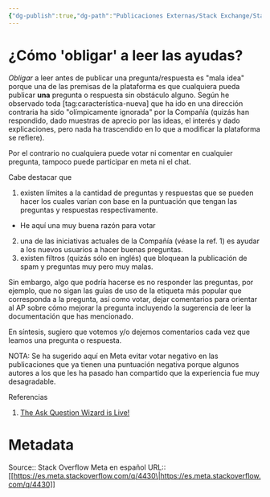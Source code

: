 ```yaml
---
{"dg-publish":true,"dg-path":"Publicaciones Externas/Stack Exchange/Stack Overflow en español/Stack Overflow en español Meta/es.meta.stackoverflow.com-4430.md","permalink":"/publicaciones-externas/stack-exchange/stack-overflow-en-espanol/stack-overflow-en-espanol-meta/es-meta-stackoverflow-com-4430/","title":"¿Cómo 'obligar' a leer las ayudas?","hide":true,"noteIcon":"\"0\"","created":"2024-04-03T12:49:10.631-06:00","updated":"2024-04-05T16:44:04.410-06:00"}
---
```


# ¿Cómo 'obligar' a leer las ayudas?

*Obligar* a leer antes de publicar una pregunta/respuesta es "mala idea" porque una de las premisas de la plataforma es que cualquiera pueda publicar **una** pregunta o respuesta sin obstáculo alguno. Según he observado toda [tag:característica-nueva] que ha ido en una dirección contraria ha sido "olímpicamente ignorada" por la Compañía (quizás han respondido, dado muestras de aprecio por las ideas, el interés y dado explicaciones, pero nada ha trascendido en lo que a modificar la plataforma se refiere).

Por el contrario no cualquiera puede votar ni comentar en cualquier pregunta, tampoco puede participar en meta ni el chat.

Cabe destacar que 

1. existen límites a la cantidad de preguntas y respuestas que se pueden hacer los cuales varían con base en la puntuación que tengan las preguntas y respuestas respectivamente. 
  - He aquí una muy buena razón para votar 
2. una de las iniciativas actuales de la Compañía (véase la ref. 1) es ayudar a los nuevos usuarios a hacer buenas preguntas.
3. existen filtros (quizás sólo en inglés) que bloquean la publicación de spam y preguntas muy pero muy malas.

Sin embargo, algo que podría hacerse es no responder las preguntas, por ejemplo, que no sigan las guías de uso de la etiqueta más popular que corresponda a la pregunta, así como votar, dejar comentarios para orientar al AP sobre cómo mejorar la pregunta incluyendo la sugerencia de leer la documentación que has mencionado.

En síntesis, sugiero que votemos y/o dejemos comentarios cada vez que leamos una pregunta o respuesta.

NOTA: Se ha sugerido aquí en Meta evitar votar negativo en las publicaciones que ya tienen una puntuación negativa porque algunos autores a los que les ha pasado han compartido que la experiencia fue muy desagradable.

Referencias

1. [The Ask Question Wizard is Live!](https://meta.stackoverflow.com/q/381671/1595451)

# Metadata
Source:: Stack Overflow Meta en español
URL:: [[https://es.meta.stackoverflow.com/q/4430\|https://es.meta.stackoverflow.com/q/4430]]

